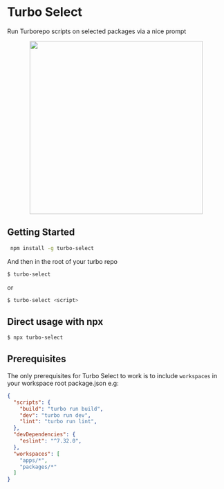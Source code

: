 # Turbo Select

Run Turborepo scripts on selected packages via a nice prompt

<p align="center"><img height="400" src="https://user-images.githubusercontent.com/35541698/210186167-31efdba7-24cd-4c4b-90b7-7bc63b324627.gif"/></p>


## Getting Started

```bash
 npm install -g turbo-select
```

And then in the root of your turbo repo

```bash
$ turbo-select
```

or 

```bash
$ turbo-select <script>
```

## Direct usage with npx
```bash
$ npx turbo-select
```

## Prerequisites

The only prerequisites for Turbo Select to work is to include ```workspaces``` in your workspace root package.json e.g:

```json
{
  "scripts": {
    "build": "turbo run build",
    "dev": "turbo run dev",
    "lint": "turbo run lint",
  },
  "devDependencies": {
    "eslint": "^7.32.0",
  },
  "workspaces": [
    "apps/*",
    "packages/*"
  ]
}

```
